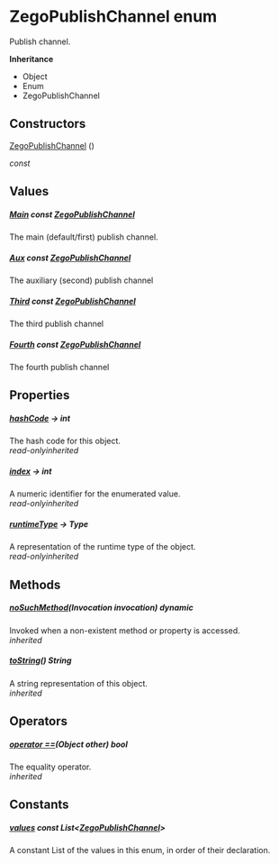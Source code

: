 


# ZegoPublishChannel enum







<p>Publish channel.</p>



**Inheritance**

- Object
- Enum
- ZegoPublishChannel






## Constructors

[ZegoPublishChannel](../zego_uikit_prebuilt_live_audio_room/ZegoPublishChannel/ZegoPublishChannel.md) ()

  _const_ 


## Values

##### [Main](../zego_uikit_prebuilt_live_audio_room/ZegoPublishChannel.md) const [ZegoPublishChannel](../zego_uikit_prebuilt_live_audio_room/ZegoPublishChannel.md)



<p>The main (default/first) publish channel.</p>  




##### [Aux](../zego_uikit_prebuilt_live_audio_room/ZegoPublishChannel.md) const [ZegoPublishChannel](../zego_uikit_prebuilt_live_audio_room/ZegoPublishChannel.md)



<p>The auxiliary (second) publish channel</p>  




##### [Third](../zego_uikit_prebuilt_live_audio_room/ZegoPublishChannel.md) const [ZegoPublishChannel](../zego_uikit_prebuilt_live_audio_room/ZegoPublishChannel.md)



<p>The third publish channel</p>  




##### [Fourth](../zego_uikit_prebuilt_live_audio_room/ZegoPublishChannel.md) const [ZegoPublishChannel](../zego_uikit_prebuilt_live_audio_room/ZegoPublishChannel.md)



<p>The fourth publish channel</p>  





## Properties

##### [hashCode](../zego_uikit_prebuilt_live_audio_room/ZegoPublishChannel/hashCode.md) &#8594; int



The hash code for this object.  
_<span class="feature">read-only</span><span class="feature">inherited</span>_



##### [index](../zego_uikit_prebuilt_live_audio_room/ZegoPublishChannel/index.md) &#8594; int



A numeric identifier for the enumerated value.  
_<span class="feature">read-only</span><span class="feature">inherited</span>_



##### [runtimeType](../zego_uikit_prebuilt_live_audio_room/ZegoPublishChannel/runtimeType.md) &#8594; Type



A representation of the runtime type of the object.  
_<span class="feature">read-only</span><span class="feature">inherited</span>_





## Methods

##### [noSuchMethod](../zego_uikit_prebuilt_live_audio_room/ZegoPublishChannel/noSuchMethod.md)(Invocation invocation) dynamic



Invoked when a non-existent method or property is accessed.  
_<span class="feature">inherited</span>_



##### [toString](../zego_uikit_prebuilt_live_audio_room/ZegoPublishChannel/toString.md)() String



A string representation of this object.  
_<span class="feature">inherited</span>_





## Operators

##### [operator ==](../zego_uikit_prebuilt_live_audio_room/ZegoPublishChannel/operator_equals.md)(Object other) bool



The equality operator.  
_<span class="feature">inherited</span>_










## Constants

##### [values](../zego_uikit_prebuilt_live_audio_room/ZegoPublishChannel/values-constant.md) const List&lt;[ZegoPublishChannel](../zego_uikit_prebuilt_live_audio_room/ZegoPublishChannel.md)>



A constant List of the values in this enum, in order of their declaration.  









